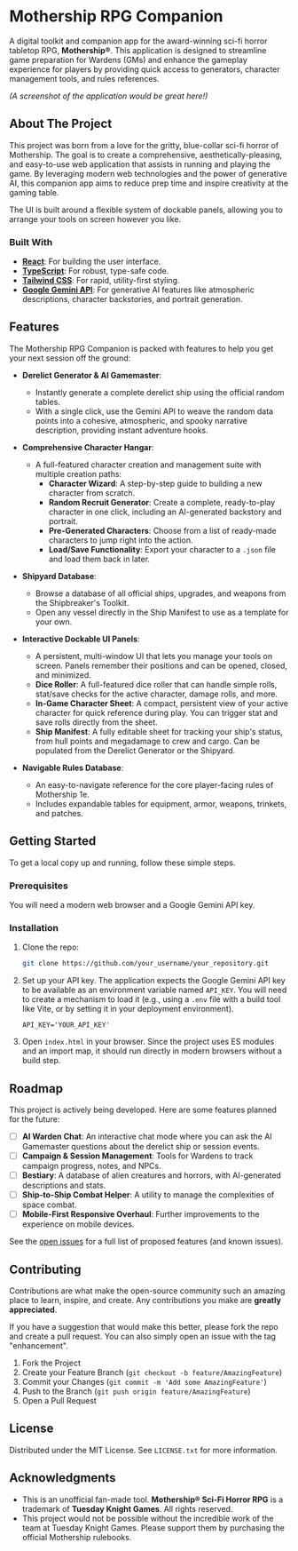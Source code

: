 # Mothership RPG Companion

A digital toolkit and companion app for the award-winning sci-fi horror tabletop RPG, **Mothership®**. This application is designed to streamline game preparation for Wardens (GMs) and enhance the gameplay experience for players by providing quick access to generators, character management tools, and rules references.

*(A screenshot of the application would be great here!)*

## About The Project

This project was born from a love for the gritty, blue-collar sci-fi horror of Mothership. The goal is to create a comprehensive, aesthetically-pleasing, and easy-to-use web application that assists in running and playing the game. By leveraging modern web technologies and the power of generative AI, this companion app aims to reduce prep time and inspire creativity at the gaming table.

The UI is built around a flexible system of dockable panels, allowing you to arrange your tools on screen however you like.

### Built With

*   **[React](https://reactjs.org/)**: For building the user interface.
*   **[TypeScript](https://www.typescriptlang.org/)**: For robust, type-safe code.
*   **[Tailwind CSS](https://tailwindcss.com/)**: For rapid, utility-first styling.
*   **[Google Gemini API](https://ai.google.dev/)**: For generative AI features like atmospheric descriptions, character backstories, and portrait generation.

## Features

The Mothership RPG Companion is packed with features to help you get your next session off the ground:

*   **Derelict Generator & AI Gamemaster**:
    *   Instantly generate a complete derelict ship using the official random tables.
    *   With a single click, use the Gemini API to weave the random data points into a cohesive, atmospheric, and spooky narrative description, providing instant adventure hooks.

*   **Comprehensive Character Hangar**:
    *   A full-featured character creation and management suite with multiple creation paths:
        *   **Character Wizard**: A step-by-step guide to building a new character from scratch.
        *   **Random Recruit Generator**: Create a complete, ready-to-play character in one click, including an AI-generated backstory and portrait.
        *   **Pre-Generated Characters**: Choose from a list of ready-made characters to jump right into the action.
        *   **Load/Save Functionality**: Export your character to a `.json` file and load them back in later.

*   **Shipyard Database**:
    *   Browse a database of all official ships, upgrades, and weapons from the Shipbreaker's Toolkit.
    *   Open any vessel directly in the Ship Manifest to use as a template for your own.

*   **Interactive Dockable UI Panels**:
    *   A persistent, multi-window UI that lets you manage your tools on screen. Panels remember their positions and can be opened, closed, and minimized.
    *   **Dice Roller**: A full-featured dice roller that can handle simple rolls, stat/save checks for the active character, damage rolls, and more.
    *   **In-Game Character Sheet**: A compact, persistent view of your active character for quick reference during play. You can trigger stat and save rolls directly from the sheet.
    *   **Ship Manifest**: A fully editable sheet for tracking your ship's status, from hull points and megadamage to crew and cargo. Can be populated from the Derelict Generator or the Shipyard.

*   **Navigable Rules Database**:
    *   An easy-to-navigate reference for the core player-facing rules of Mothership 1e.
    *   Includes expandable tables for equipment, armor, weapons, trinkets, and patches.

## Getting Started

To get a local copy up and running, follow these simple steps.

### Prerequisites

You will need a modern web browser and a Google Gemini API key.

### Installation

1.  Clone the repo:
    ```sh
    git clone https://github.com/your_username/your_repository.git
    ```
2.  Set up your API key. The application expects the Google Gemini API key to be available as an environment variable named `API_KEY`. You will need to create a mechanism to load it (e.g., using a `.env` file with a build tool like Vite, or by setting it in your deployment environment).
    ```
    API_KEY='YOUR_API_KEY'
    ```
3.  Open `index.html` in your browser. Since the project uses ES modules and an import map, it should run directly in modern browsers without a build step.

## Roadmap

This project is actively being developed. Here are some features planned for the future:

*   [ ] **AI Warden Chat**: An interactive chat mode where you can ask the AI Gamemaster questions about the derelict ship or session events.
*   [ ] **Campaign & Session Management**: Tools for Wardens to track campaign progress, notes, and NPCs.
*   [ ] **Bestiary**: A database of alien creatures and horrors, with AI-generated descriptions and stats.
*   [ ] **Ship-to-Ship Combat Helper**: A utility to manage the complexities of space combat.
*   [ ] **Mobile-First Responsive Overhaul**: Further improvements to the experience on mobile devices.

See the [open issues](https://github.com/your_username/your_repository/issues) for a full list of proposed features (and known issues).

## Contributing

Contributions are what make the open-source community such an amazing place to learn, inspire, and create. Any contributions you make are **greatly appreciated**.

If you have a suggestion that would make this better, please fork the repo and create a pull request. You can also simply open an issue with the tag "enhancement".

1.  Fork the Project
2.  Create your Feature Branch (`git checkout -b feature/AmazingFeature`)
3.  Commit your Changes (`git commit -m 'Add some AmazingFeature'`)
4.  Push to the Branch (`git push origin feature/AmazingFeature`)
5.  Open a Pull Request

## License

Distributed under the MIT License. See `LICENSE.txt` for more information.

## Acknowledgments

*   This is an unofficial fan-made tool. **Mothership® Sci-Fi Horror RPG** is a trademark of **Tuesday Knight Games**. All rights reserved.
*   This project would not be possible without the incredible work of the team at Tuesday Knight Games. Please support them by purchasing the official Mothership rulebooks.
